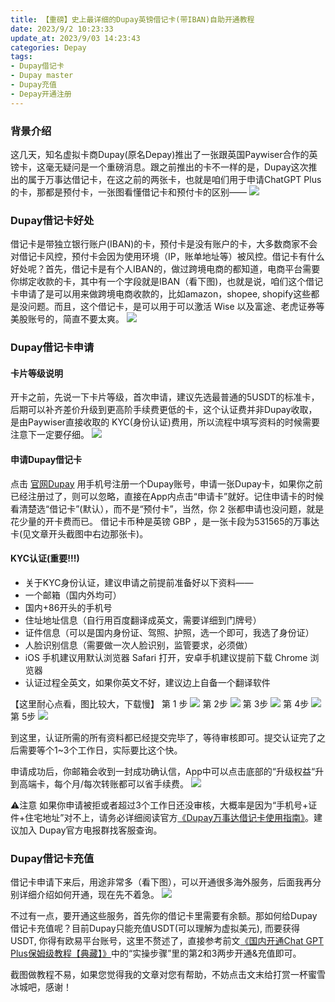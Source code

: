 ```yaml
---
title: 【重磅】史上最详细的Dupay英镑借记卡(带IBAN)自助开通教程
date: 2023/9/2 10:23:33
update_at: 2023/9/03 14:23:43
categories: Depay
tags: 
- Dupay借记卡 
- Dupay master
- Dupay充值
- Depay开通注册
---
```


### 背景介绍
这几天，知名虚拟卡商Dupay(原名Depay)推出了一张跟英国Paywiser合作的英镑卡，这毫无疑问是一个重磅消息。跟之前推出的卡不一样的是，Dupay这次推出的属于万事达借记卡，在这之前的两张卡，也就是咱们用于申请ChatGPT Plus的卡，那都是预付卡，一张图看懂借记卡和预付卡的区别——
![](https://cdn.jsdelivr.net/gh/btcltceth/blogassets@latest/c/img/dupay001-shuiyin.png)

### Dupay借记卡好处
借记卡是带独立银行账户(IBAN)的卡，预付卡是没有账户的卡，大多数商家不会对借记卡风控，预付卡会因为使用环境（IP，账单地址等）被风控。借记卡有什么好处呢？首先，借记卡是有个人IBAN的，做过跨境电商的都知道，电商平台需要你绑定收款的卡，其中有一个字段就是IBAN（看下图)，也就是说，咱们这个借记卡申请了是可以用来做跨境电商收款的，比如amazon，shopee, shopify这些都是没问题。而且，这个借记卡，是可以用于可以激活 Wise 以及富途、老虎证券等美股账号的，简直不要太爽。
![](https://cdn.jsdelivr.net/gh/btcltceth/blogassets@latest/c/img/dupay002.png)

### Dupay借记卡申请

#### 卡片等级说明
开卡之前，先说一下卡片等级，首次申请，建议先选最普通的5USDT的标准卡，后期可以补齐差价升级到更高阶手续费更低的卡，这个认证费并非Dupay收取，是由Paywiser直接收取的 KYC(身份认证)费用，所以流程中填写资料的时候需要注意下一定要仔细。
![](https://cdn.jsdelivr.net/gh/btcltceth/blogassets@latest/c/img/dupay003.png)

#### 申请Dupay借记卡
点击 [官网Dupay](https://dupay.one/web-app/register-h5?invitCode=hmXfgp&lang=zh-cn) 用手机号注册一个Dupay账号，申请一张Dupay卡，如果你之前已经注册过了，则可以忽略，直接在App内点击“申请卡”就好。记住申请卡的时候看清楚选“借记卡”(默认），而不是“预付卡”，当然，你 2 张都申请也没问题，就是花少量的开卡费而已。
借记卡币种是英镑 GBP ，是一张卡段为531565的万事达卡(见文章开头截图中右边那张卡)。

#### KYC认证(重要!!!)
 - 关于KYC身份认证，建议申请之前提前准备好以下资料——  
- 一个邮箱（国内外均可）  
- 国内+86开头的手机号
- 住址地址信息（自行用百度翻译成英文，需要详细到门牌号）  
- 证件信息（可以是国内身份证、驾照、护照，选一个即可，我选了身份证）
- 人脸识别信息（需要做一次人脸识别，监管要求，必须做）
- iOS 手机建议用默认浏览器 Safari 打开，安卓手机建议提前下载 Chrome 浏览器
- 认证过程全英文，如果你英文不好，建议边上自备一个翻译软件

【这里耐心点看，图比较大，下载慢】
第 1 步
![](https://cdn.jsdelivr.net/gh/btcltceth/blogassets@latest/c/img/dupay-kyc-001-shuiyin.png)
第 2步
![](https://cdn.jsdelivr.net/gh/btcltceth/blogassets@latest/c/img/dupay-kyc-002-shuiyin.png)
第 3步
![](https://cdn.jsdelivr.net/gh/btcltceth/blogassets@latest/c/img/dupay-kyc-003-shuiyin.png)
第 4步
![](https://cdn.jsdelivr.net/gh/btcltceth/blogassets@latest/c/img/dupay-kyc-004-shuiyin.png)
第 5步
![](https://cdn.jsdelivr.net/gh/btcltceth/blogassets@latest/c/img/dupay-kyc-005-shuiyin.png)

到这里，认证所需的所有资料都已经提交完毕了，等待审核即可。提交认证完了之后需要等个1~3个工作日，实际要比这个快。

申请成功后，你邮箱会收到一封成功确认信，App中可以点击底部的“升级权益“升到高端卡，每个月/每次转账都可以省手续费。
![](https://cdn.jsdelivr.net/gh/btcltceth/blogassets@latest/c/img//dupay006.jpg)

⚠️注意
如果你申请被拒或者超过3个工作日还没审核，大概率是因为“手机号+证件+住宅地址”对不上，请务必详细阅读官方[《Dupay万事达借记卡使用指南》](https://morning-pig-970.notion.site/Dupay-9aad94074dac48da80c22da54ac8d4b8)。建议加入 Dupay官方电报群找客服查询。


### Dupay借记卡充值
借记卡申请下来后，用途非常多（看下图），可以开通很多海外服务，后面我再分别详细介绍如何开通，现在先不着急。
![](https://cdn.jsdelivr.net/gh/btcltceth/blogassets@latest/c/img/dupay004.png)

不过有一点，要开通这些服务，首先你的借记卡里需要有余额。那如何给Dupay借记卡充值呢？目前Dupay只能充值USDT(可以理解为虚拟美元), 而要获得USDT, 你得有欧易平台账号，这里不赘述了，直接参考前文[《国内开通Chat GPT Plus保姆级教程【典藏】》](https://chatgpt-plus.github.io/#2%E3%80%81%E7%94%B3%E8%AF%B7%E6%AC%A7%E6%98%93%E8%B4%A6%E5%8F%B7%E5%AE%8C%E6%88%90USDT%E5%85%85%E5%80%BC)中的“实操步骤”里的第2和3两步开通&充值即可。

截图做教程不易，如果您觉得我的文章对您有帮助，不妨点击文末给打赏一杯蜜雪冰城吧，感谢！

